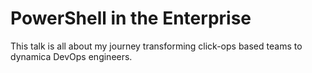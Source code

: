 # PowerShell in the Enterprise
This talk is all about my journey transforming click-ops based teams to dynamica DevOps engineers.
